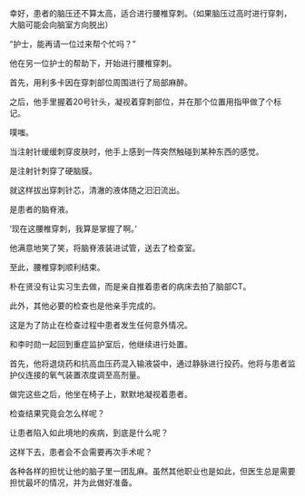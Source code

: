 幸好，患者的脑压还不算太高，适合进行腰椎穿刺。（如果脑压过高时进行穿刺，大脑可能会向脑室方向脱出）

“护士，能再请一位过来帮个忙吗？”

他在另一位护士的帮助下，开始进行腰椎穿刺。

首先，用利多卡因在穿刺部位周围进行了局部麻醉。

之后，他手里握着20号针头，凝视着穿刺部位，并在那个位置用指甲做了个标记。

噗嗤。

当注射针缓缓刺穿皮肤时，他手上感到一阵突然触碰到某种东西的感觉。

是注射针刺穿了硬脑膜。

就这样拔出穿刺针芯，清澈的液体随之汩汩流出。

是患者的脑脊液。

‘现在这腰椎穿刺，我算是掌握了啊。’

他满意地笑了笑，将脑脊液装进试管，送去了检查室。

至此，腰椎穿刺顺利结束。

朴在贤没有让实习生去做，而是亲自推着患者的病床去拍了脑部CT。

此外，其他必要的检查也是他亲手完成的。

这是为了防止在检查过程中患者发生任何意外情况。

和李时勋一起回到重症监护室后，他继续进行处置。

首先，他将退烧药和抗高血压药混入输液袋中，通过静脉进行投药。他将与患者监护仪连接的氧气装置浓度调至高剂量。

做完这些之后，他坐在椅子上，默默地凝视着患者。

检查结果究竟会怎么样呢？

让患者陷入如此境地的疾病，到底是什么呢？

这样下去，患者会不会需要再次手术呢？

各种各样的担忧让他的脑子里一团乱麻。虽然其他职业也是如此，但医生总是需要担忧最坏的情况，并为此做好准备。